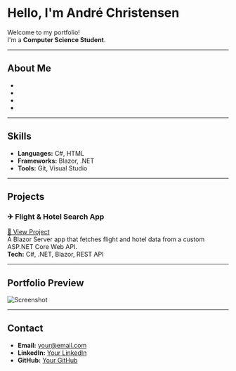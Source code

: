 # Hello, I'm André Christensen

Welcome to my portfolio!  
I'm a **Computer Science Student**.

---

## About Me
- 
- 
- 
- 

---

## Skills
- **Languages:** C#, HTML
- **Frameworks:** Blazor, .NET
- **Tools:** Git, Visual Studio

---

## Projects
### ✈ Flight & Hotel Search App
[🔗 View Project](https://yourusername.github.io/flight-hotel-app)  
A Blazor Server app that fetches flight and hotel data from a custom ASP.NET Core Web API.  
**Tech:** C#, .NET, Blazor, REST API

---

## Portfolio Preview
![Screenshot](images/portfolio-screenshot.png)

---

## Contact
- **Email:** your@email.com
- **LinkedIn:** [Your LinkedIn](https://linkedin.com/in/yourusername)
- **GitHub:** [Your GitHub](https://github.com/yourusername)
